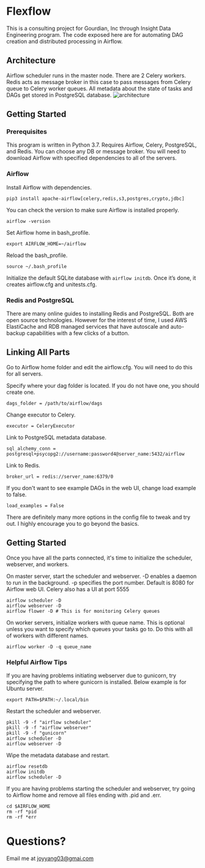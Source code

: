# Flexflow

This is a consulting project for Gourdian, Inc through Insight Data Engineering program. The code exposed here are for automating DAG creation and distributed processing in Airflow.

## Architecture
Airflow scheduler runs in the master node. There are 2 Celery workers. Redis acts as message broker in this case to pass messages from Celery queue to Celery worker queues. All metadata about the state of tasks and DAGs get stored in PostgreSQL database.
![architecture](link-to-image)

## Getting Started

### Prerequisites

This program is written in Python 3.7. Requires Airflow, Celery, PostgreSQL, and Redis. You can choose any DB or message broker. You will need to download Airflow with specified dependencies to all of the servers.

### Airflow

Install Airflow with dependencies.

```
pip3 install apache-airflow[celery,redis,s3,postgres,crypto,jdbc]
```
You can check the version to make sure Airflow is installed properly.
```
airflow -version
```
Set Airflow home in bash_profile.
```
export AIRFLOW_HOME=~/airflow
```
Reload the bash_profile.
```
source ~/.bash_profile
```
Initialize the default SQLite database with ```airflow initdb```. Once it’s done, it creates airflow.cfg and unitests.cfg.

### Redis and PostgreSQL
There are many online guides to installing Redis and PostgreSQL. Both are open source technologies. However for the interest of time, I used AWS ElastiCache and RDB managed services that have autoscale and auto-backup capabilities with a few clicks of a button.

## Linking All Parts

Go to Airflow home folder and edit the airflow.cfg. You will need to do this for all servers.

Specify where your dag folder is located. If you do not have one, you should create one.
```
dags_folder = /path/to/airflow/dags
```
Change executor to Celery.
```
executor = CeleryExecutor
```
Link to PostgreSQL metadata database.
```
sql_alchemy_conn = postgresql+psycopg2://username:password4@server_name:5432/airflow
```
Link to Redis.
```
broker_url = redis://server_name:6379/0
```
If you don't want to see example DAGs in the web UI, change load example to false.
```
load_examples = False
```
There are definitely many more options in the config file to tweak and try out. I highly encourage you to go beyond the basics.

## Getting Started

Once you have all the parts connected, it's time to initialize the scheduler, webserver, and workers.

On master server, start the scheduler and webserver. -D enables a daemon to run in the background. -p specifies the port number. Default is 8080 for Airflow web UI. Celery also has a UI at port 5555
```
airflow scheduler -D
airflow webserver -D
airflow flower -D # This is for monitoring Celery queues 
```
On worker servers, initialize workers with queue name. This is optional unless you want to specify which queues your tasks go to. Do this with all of workers with different names.
```
airflow worker -D -q queue_name
```
### Helpful Airflow Tips
If you are having problems initiating webserver due to gunicorn, try specifying the path to where gunicorn is installed. Below example is for Ubuntu server.
```
export PATH=$PATH:~/.local/bin
```
Restart the scheduler and webserver.
```
pkill -9 -f "airflow scheduler"
pkill -9 -f "airflow webserver"
pkill -9 -f "gunicorn"
airflow scheduler -D
airflow webserver -D
```
Wipe the metadata database and restart.
```
airflow resetdb
airflow initdb
airflow scheduler -D
```
If you are having problems starting the scheduler and webserver, try going to Airflow home and remove all files ending with .pid and .err.
```
cd $AIRFLOW_HOME
rm -rf *pid
rm -rf *err
```

# Questions?
Email me at joyyang03@gmai.com










